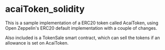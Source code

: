 # acaiToken_solidity

This is a sample implementation of a ERC20 token called AcaiToken, using Open Zeppelin's ERC20 default implementation with a couple of changes. 

Also included is a TokenSale smart contract, which can sell the tokens if an allowance is set on AcaiToken.
